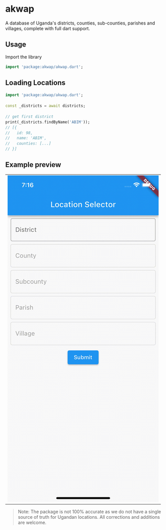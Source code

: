 # akwap

A database of Uganda's districts, counties, sub-counties, parishes and villages, complete with full dart support.

## Usage

Import the library

```dart
import 'package:akwap/akwap.dart';
```

## Loading Locations

```dart
import 'package:akwap/akwap.dart';

const _districts = await districts;

// get first district
print(_districts.findByName('ABIM'));
// [{
//   id: 98,
//   name: 'ABIM',
//   counties: [...]   
// }]
```

## Example preview

| |
|--|
![01](screenshots/preview.gif) |

> Note: The package is not 100% accurate as we do not have a single source of truth for Ugandan locations. All corrections and additions are welcome.
